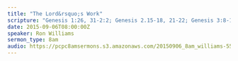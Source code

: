 ```yaml
---
title: "The Lord&rsquo;s Work"
scripture: "Genesis 1:26, 31-2:2; Genesis 2.15-18, 21-22; Genesis 3:8-13; Genesis 3:16-23; Colossians 3:12-17, 23-24"
date: 2015-09-06T08:00:00Z
speaker: Ron Williams
sermon_type: 8am
audio: https://pcpc8amsermons.s3.amazonaws.com/20150906_8am_williams-55eef5f3c79f4.mp3 
---
```



